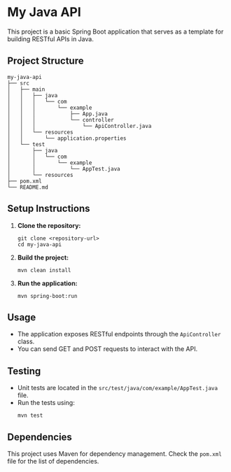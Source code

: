 # My Java API

This project is a basic Spring Boot application that serves as a template for building RESTful APIs in Java.

## Project Structure

```
my-java-api
├── src
│   ├── main
│   │   ├── java
│   │   │   └── com
│   │   │       └── example
│   │   │           ├── App.java
│   │   │           └── controller
│   │   │               └── ApiController.java
│   │   └── resources
│   │       └── application.properties
│   └── test
│       ├── java
│       │   └── com
│       │       └── example
│       │           └── AppTest.java
│       └── resources
├── pom.xml
└── README.md
```

## Setup Instructions

1. **Clone the repository:**
   ```
   git clone <repository-url>
   cd my-java-api
   ```

2. **Build the project:**
   ```
   mvn clean install
   ```

3. **Run the application:**
   ```
   mvn spring-boot:run
   ```

## Usage

- The application exposes RESTful endpoints through the `ApiController` class.
- You can send GET and POST requests to interact with the API.

## Testing

- Unit tests are located in the `src/test/java/com/example/AppTest.java` file.
- Run the tests using:
  ```
  mvn test
  ```

## Dependencies

This project uses Maven for dependency management. Check the `pom.xml` file for the list of dependencies.